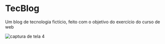# TecBlog
Um blog de tecnologia fictício, feito com o objetivo do exercício do curso de web


![captura de tela 4](https://user-images.githubusercontent.com/34260368/45001608-c1757d80-afa4-11e8-8e1a-eb4a5cb17ac4.png)
